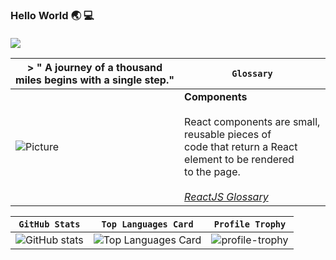 ### Hello World :earth_asia: :computer: </br></br>   ![](https://komarev.com/ghpvc/?username=ShadeOfDream&style=flat&color=blueviolet)

<!--
**ShadeOfDream/ShadeOfDream** is a ✨ _special_ ✨ repository because its `README.md` (this file) appears on your GitHub profile.

Here are some ideas to get you started:

- 🔭 I’m currently working on ...
- 🌱 I’m currently learning ...
- 👯 I’m looking to collaborate on ...
- 🤔 I’m looking for help with ...
- 💬 Ask me about ...
- 📫 How to reach me: ...
- 😄 Pronouns: ...
- ⚡ Fun fact: ...
-->
| > " A journey of a thousand miles begins with a single step." | `Glossary` |
|---|------------------|
|![Picture](https://images.unsplash.com/photo-1525316885-69d120cf430b?ixlib=rb-1.2.1&ixid=eyJhcHBfaWQiOjEyMDd9&auto=format&fit=crop&w=500&q=60) | **Components** <br/><br/> React components are small, reusable pieces of <br/>code that return a React element to be rendered<br/> to the page. <br/></br> <a href="https://reactjs.org/docs/glossary.html">_ReactJS Glossary_</a> |   



<!--![GitHub stats](https://github-readme-stats.vercel.app/api?username=ShadeOfDream&show_icons=true&theme=buefy)-->

<!--![Top Languages Card](https://github-readme-stats.vercel.app/api/top-langs/?username=ShadeOfDream&show_icons=true&theme=buefy)</br>-->

<!--![profile-trophy](https://github-profile-trophy.vercel.app/?username=ShadeOfDream&row=2&column=3&theme=flat&no-frame=true&margin-w=30") -->


| `GitHub Stats` | `Top Languages Card` | `Profile Trophy` |
| :---: | :---: | :---: |
| ![GitHub stats](https://github-readme-stats.vercel.app/api?username=ShadeOfDream&show_icons=true&theme=buefy)| ![Top Languages Card](https://github-readme-stats.vercel.app/api/top-langs/?username=ShadeOfDream&show_icons=true&theme=buefy) | ![profile-trophy](https://github-profile-trophy.vercel.app/?username=ShadeOfDream&row=2&column=2&theme=flat&no-frame=true&margin-w=30&rank=SECRET,SSS,SS,S,AAA,AA,A,B,C")|






